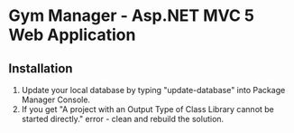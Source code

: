 # Gym Manager - Asp.NET MVC 5 Web Application

<h2>Installation</h2>

1. Update your local database by typing "update-database" into Package Manager Console.
2. If you get "A project with an Output Type of Class Library cannot be started directly." error - clean and rebuild the solution.
